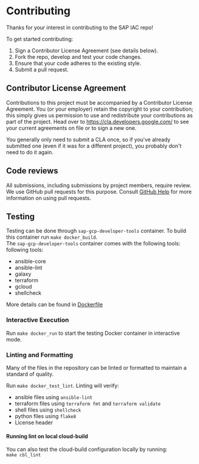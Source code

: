 # Contributing

Thanks for your interest in contributing to the SAP IAC repo!

To get started contributing:

1. Sign a Contributor License Agreement (see details below).
1. Fork the repo, develop and test your code changes.
1. Ensure that your code adheres to the existing style.
1. Submit a pull request.

## Contributor License Agreement

Contributions to this project must be accompanied by a Contributor License
Agreement. You (or your employer) retain the copyright to your contribution;
this simply gives us permission to use and redistribute your contributions as
part of the project. Head over to <https://cla.developers.google.com/> to see
your current agreements on file or to sign a new one.

You generally only need to submit a CLA once, so if you've already submitted one
(even if it was for a different project), you probably don't need to do it
again.

## Code reviews

All submissions, including submissions by project members, require review. We
use GitHub pull requests for this purpose. Consult
[GitHub Help](https://help.github.com/articles/about-pull-requests/) for more
information on using pull requests.

## Testing
Testing can be done through `sap-gcp-developer-tools` container. To build this
container run `make docker_build`.<br>
The `sap-gcp-developer-tools` container comes with the following tools:
following tools:
- ansible-core
- ansible-lint
- galaxy
- terraform
- gcloud
- shellcheck

More details can be found in [Dockerfile](build/Dockerfile)

### Interactive Execution
Run `make docker_run` to start the testing Docker container in interactive mode.

### Linting and Formatting
Many of the files in the repository can be linted or formatted to
maintain a standard of quality.

Run `make docker_test_lint`.
Linting will verify:
- ansible files using `ansible-lint`
- terraform files using `terraform fmt` and `terraform validate`
- shell files using `shellcheck`
- python files using `flake8`
- License header

#### Running lint on local cloud-build
You can also test the cloud-build configuration locally by running:<br>
`make cbl_lint`


